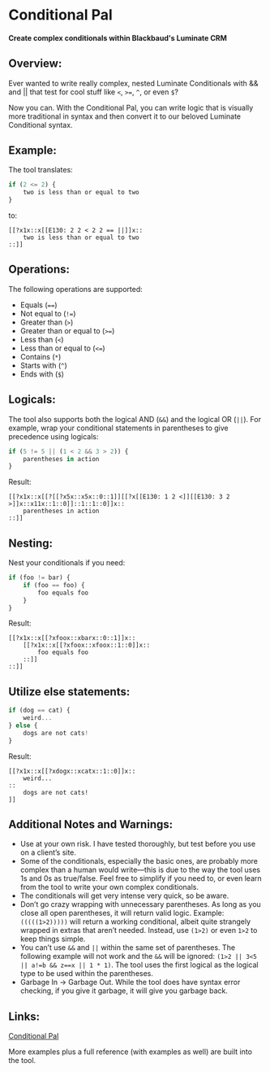 # Conditional Pal
#### Create complex conditionals within Blackbaud's Luminate CRM

## Overview:
Ever wanted to write really complex, nested Luminate Conditionals with && and || that test for cool stuff like `<`, `>=`, `^`, or even `$`?

Now you can.  With the Conditional Pal, you can write logic that is visually more traditional in syntax and then convert it to our beloved Luminate Conditional syntax.

## Example:

The tool translates:

```javascript
if (2 <= 2) {
    two is less than or equal to two
}
```

to:

```
[[?x1x::x[[E130: 2 2 < 2 2 == ||]]x::
    two is less than or equal to two
::]]
```

## Operations:

The following operations are supported:

* Equals (`==`)
* Not equal to (`!=`)
* Greater than (`>`)
* Greater than or equal to (`>=`)
* Less than (`<`)
* Less than or equal to (`<=`)
* Contains (`*`)
* Starts with (`^`)
* Ends with (`$`)

## Logicals:

The tool also supports both the logical AND (`&&`) and the logical OR (`||`).  For example, wrap your conditional statements in parentheses to give precedence using logicals:

```javascript
if (5 != 5 || (1 < 2 && 3 > 2)) {
    parentheses in action
}
```

Result:

```
[[?x1x::x[[?[[?x5x::x5x::0::1]][[?x[[E130: 1 2 <]][[E130: 3 2 >]]x::x11x::1::0]]::1::1::0]]x::
    parentheses in action
::]]
```

## Nesting:

Nest your conditionals if you need:

```javascript
if (foo != bar) {
    if (foo == foo) {
        foo equals foo
    }
}
```

Result:

```
[[?x1x::x[[?xfoox::xbarx::0::1]]x::
    [[?x1x::x[[?xfoox::xfoox::1::0]]x::
        foo equals foo
    ::]]
::]]
```

## Utilize else statements:

```javascript
if (dog == cat) {
    weird...
} else {
    dogs are not cats!
}
```

Result:

```
[[?x1x::x[[?xdogx::xcatx::1::0]]x::
    weird...
::
    dogs are not cats!
]]
```

## Additional Notes and Warnings:

* Use at your own risk.  I have tested thoroughly, but test before you use on a client’s site.
* Some of the conditionals, especially the basic ones, are probably more complex than a human would write—this is due to the way the tool uses 1s and 0s as true/false.  Feel free to simplify if you need to, or even learn from the tool to write your own complex conditionals.
* The conditionals will get very intense very quick, so be aware.
* Don’t go crazy wrapping with unnecessary parentheses.  As long as you close all open parentheses, it will return valid logic.  Example: `(((((1>2)))))` will return a working conditional, albeit quite strangely wrapped in extras that aren’t needed.  Instead, use `(1>2)` or even `1>2` to keep things simple.
* You can’t use `&&` and `||` within the same set of parentheses.  The following example will not work and the `&&` will be ignored: `(1>2 || 3<5 || a!=b && z==x || 1 * 1)`.  The tool uses the first logical as the logical type to be used within the parentheses.
* Garbage In -> Garbage Out.  While the tool does have syntax error checking, if you give it garbage, it will give you garbage back.

## Links:

[Conditional Pal](http://eduar.de/tools/conditional/)

More examples plus a full reference (with examples as well) are built into the tool.
